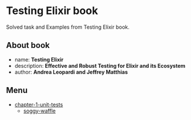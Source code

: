 # Testing Elixir book

Solved task and Examples from Testing Elixir book.

## About book

- name: **Testing Elixir**
- description: **Effective and Robust Testing for Elixir and its Ecosystem**
- author: **Andrea Leopardi and Jeffrey Matthias**

## Menu

- [chapter-1-unit-tests](chapter-1-unit-tests)
    - [soggy-waffle](chapter-1-unit-tests/soggy_waffle)
